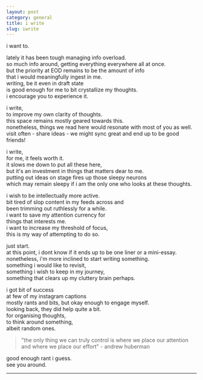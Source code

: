 ```yaml
---
layout: post
category: general
title: i write
slug: iwrite
---
```


i want to.  

lately it has been tough managing info overload.  
so much info around, getting everything everywhere all at once.  
but the priority at EOD remains to be the amount of info  
that i would meaningfully ingest in me.  
writing, be it even in draft state  
is good enough for me to bit crystallize my thoughts.  
i encourage you to experience it.

i write,  
to improve my own clarity of thoughts.  
this space remains mostly geared towards this.  
nonetheless, things we read here would resonate with most of you as well.  
visit often - share ideas - we might sync great and end up to be good friends!  

i write,  
for me, it feels worth it.  
it slows me down to put all these here,  
but it's an investment in things that matters dear to me.  
putting out ideas on stage fires up those sleepy neurons  
which may remain sleepy if i am the only one who looks at these thoughts.  
  
i wish to be intellectually more active.  
bit tired of slop content in my feeds across and  
been trimming out ruthlessly for a while.  
i want to save my attention currency for  
things that interests me.  
i want to increase my threshold of focus,  
this is my way of attempting to do so.  
  
just start.  
at this point, i dont know if it ends up to be one liner or a mini-essay.   
nonetheless, i'm more inclined to start writing something.  
something i would like to revisit,  
something i wish to keep in my journey,  
something that clears up my cluttery brain perhaps.
  
i got bit of success  
at few of my instagram captions  
mostly rants and bits, but okay enough to engage myself.   
looking back, they did help quite a bit.  
for organising thoughts,  
to think around something,     
albeit random ones.  

> "the only thing we can truly control is where we place our attention and where we place our effort" - andrew huberman

good enough rant i guess.  
see you around.

---





